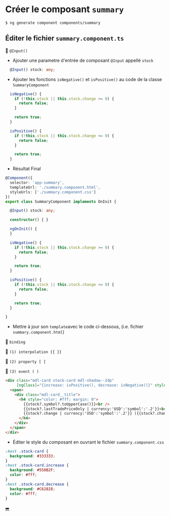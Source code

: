 # Créer le composant `summary`

```
$ ng generate component components/summary
```

## Éditer le fichier `summary.component.ts`

:bookmark: `@Input()`

- Ajouter une parametre d'entrée de composant `@Input` appellé `stock`

```typescript
  @Input() stock: any;
```

- Ajouter les fonctions `isNegative()` et `isPositive()` au code de la classe `SummaryComponent`

```typescript
  isNegative() {
    if (!this.stock || this.stock.change >= 0) {
      return false;
    }

    return true;
  }

  isPositive() {
    if (!this.stock || this.stock.change <= 0) {
      return false;
    }

    return true;
  }
```
* Résultat Final

```typescript
@Component({
  selector: 'app-summary',
  templateUrl: './summary.component.html',
  styleUrls: ['./summary.component.css']
})
export class SummaryComponent implements OnInit {

  @Input() stock: any;

  constructor() { }

  ngOnInit() {
  }

  isNegative() {
    if (!this.stock || this.stock.change >= 0) {
      return false;
    }

    return true;
  }

  isPositive() {
    if (!this.stock || this.stock.change <= 0) {
      return false;
    }

    return true;
  }

}
```

* Mettre à jour son `template`avec le code ci-dessous, (i.e. fichier `summary.component.html`)

:bookmark: `binding`

:bookmark: `(1) interpolation {{ }}` 

:bookmark: `(2) property [ ]` 

:bookmark: `(3) event ( )` 


```html
<div class="mdl-card stock-card mdl-shadow--2dp" 
     [ngClass]="{increase: isPositive(), decrease: isNegative()}" style="width: 100%;">
  <span>
    <div class="mdl-card__title">
      <h4 style="color: #fff; margin: 0">
        {{stock?.symbol?.toUpperCase()}}<br />
        {{stock?.lastTradePriceOnly | currency:'USD':'symbol':'.2'}}<br />
        {{stock?.change | currency:'USD':'symbol':'.2'}} ({{stock?.changeInPercent | percent:'.2'}})
      </h4>
    </div>
  </span>
</div>
```

* Éditer le style du composant en ouvrant le fichier `summary.component.css`

```css
:host .stock-card {
  background: #333333;
}
:host .stock-card.increase {
  background: #558B2F;
  color: #fff;
}
:host .stock-card.decrease {
  background: #C62828;
  color: #fff;
}
```
[➡️](simple.md)

